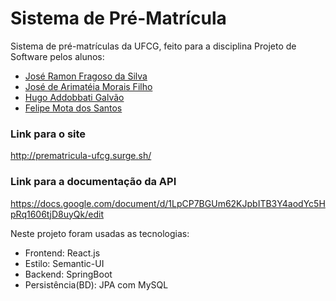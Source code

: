 # Sistema de Pré-Matrícula

Sistema de pré-matrículas da UFCG, feito para a disciplina Projeto de Software pelos alunos:

- [José Ramon Fragoso da Silva](https://github.com/ramonfragoso)
- [José de Arimatéia Morais Filho](https://github.com/arimateia98)
- [Hugo Addobbati Galvão](https://github.com/hugoaddobbati)
- [Felipe Mota dos Santos](https://github.com/fmota0)

### Link para o site

http://prematricula-ufcg.surge.sh/

### Link para a documentação da API

https://docs.google.com/document/d/1LpCP7BGUm62KJpbITB3Y4aodYc5HpRq1606tjD8uyQk/edit

Neste projeto foram usadas as tecnologias:
- Frontend: React.js
- Estilo: Semantic-UI
- Backend: SpringBoot
- Persistência(BD): JPA com MySQL

